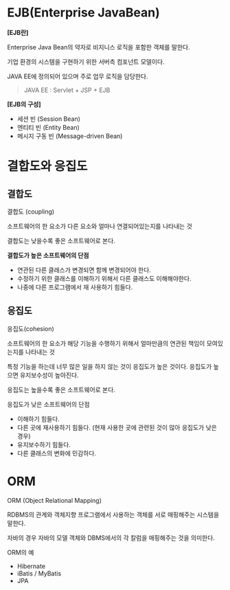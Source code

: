 # EJB(Enterprise JavaBean)



**[EJB란]**

Enterprise Java Bean의 약자로 비지니스 로직을 포함한 객체를 말한다.

기업 환경의 시스템을 구현하기 위한 서버측 컴포넌트 모델이다.

JAVA EE에 정의되어 있으며 주로 업무 로직을 담당한다.

> JAVA EE : Servlet + JSP + EJB



**[EJB의 구성]**

- 세션 빈 (Session Bean)
- 엔티티 빈 (Entity Bean)
- 메시지 구동 빈 (Message-driven Bean)





# 결합도와 응집도

## 결합도

결합도 (coupling)

소프트웨어의 한 요소가 다른 요소와 얼마나 연결되어있는지를 나타내는 것

결합도는 낮을수록 좋은 소프트웨어로 본다.



**결합도가 높은 소프트웨어의 단점**

- 연관된 다른 클래스가 변경되면 함께 변경되어야 한다.
- 수정하기 위한 클래스를 이해하기 위해서 다른 클래스도 이해해야한다.
- 나중에 다른 프로그램에서 재 사용하기 힘들다.





## 응집도

응집도(cohesion)

소프트웨어의 한 요소가 해당 기능을 수행하기 위해서 얼마만큼의 연관된 책임이 모여있는지를 나타내는 것

특정 기능을 하는데 너무 많은 일을 하지 않는 것이 응집도가 높은 것이다. 응집도가 높으면 유지보수성이 높아진다.

응집도는 높을수록 좋은 소프트웨어로 본다.



응집도가 낮은 소프트웨어의 단점

- 이해하기 힘들다.
- 다른 곳에 재사용하기 힘들다. (현재 사용한 곳에 관련된 것이 많아 응집도가 낮은 경우)
- 유지보수하기 힘들다.
- 다른 클래스의 변화에 민감하다.





# ORM

ORM (Object Relational Mapping)

RDBMS의 관계와 객체지향 프로그램에서 사용하는 객체를 서로 매핑해주는 시스템을 말한다.

자바의 경우 자바의 모델 객체와 DBMS에서의 각 칼럼을 매핑해주는 것을 의미한다.



ORM의 예

- Hibernate
- iBatis / MyBatis
- JPA





